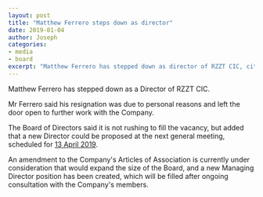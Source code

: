 ```yaml
---
layout: post
title: "Matthew Ferrero steps down as director"
date: 2019-01-04
author: Joseph
categories:
- media
- board
excerpt: "Matthew Ferrero has stepped down as director of RZZT CIC, citing personal reasons."
---
```


Matthew Ferrero has stepped down as a Director of RZZT CIC.

Mr Ferrero said his resignation was due to personal reasons and left the door open to further work with the Company.

The Board of Directors said it is not rushing to fill the vacancy, but added that a new Director could be proposed at the next general meeting, scheduled for [13 April 2019](https://rzzt.io/announcement/general%20meeting/2019/03/29/general-meeting.html).

An amendment to the Company's Articles of Association is currently under consideration that would expand the size of the Board, and a new Managing Director position has been created, which will be filled after ongoing consultation with the Company's members.

